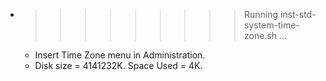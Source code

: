 * >>>>>>>>> Running inst-std-system-time-zone.sh ...
  * Insert Time Zone menu in Administration.
  * Disk size = 4141232K. Space Used = 4K.
